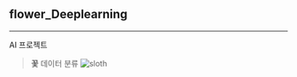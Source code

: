 ## flower_Deeplearning
***
AI 프로젝트

>**꽃** 데이터 분류
![sloth](https://github.com/ynys1211/test/commit/ebaebce6777980e8f7e0489a3549606d394060d7)
